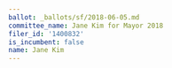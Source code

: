 ```yaml
---
ballot: _ballots/sf/2018-06-05.md
committee_name: Jane Kim for Mayor 2018
filer_id: '1400832'
is_incumbent: false
name: Jane Kim
---
```

